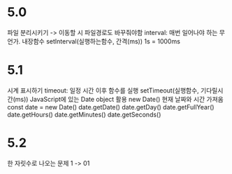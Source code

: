 # 5.0
파일 분리시키기 -> 이동할 시 파일경로도 바꾸줘야함
interval: 매번 일어나야 하는 무언가.
내장함수
setInterval(실행하는함수, 간격(ms)) 1s = 1000ms

# 5.1
시계 표시하기
timeout: 일정 시간 이후 함수를 실행
setTimeout(실행함수, 기다릴시간(ms))
JavaScript에 있는 Date object 활용
new Date() 현재 날짜와 시간 가져옴
const date = new Date()
date.getDate()
date.getDay()
date.getFullYear()
date.getHours()
date.getMinutes()
date.getSeconds()

# 5.2
한 자릿수로 나오는 문제 1 -> 01